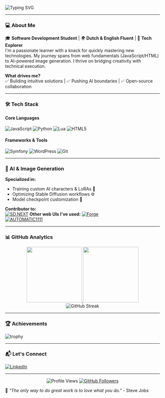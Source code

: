 ![Typing SVG](https://readme-typing-svg.demolab.com?font=Fira+Code&size=24&pause=1000&color=9F67F7&width=435&lines=Hello+there...;My+name+is+Pablo.;Welcome+to+my+github+profile!)

---

### 💻 About Me

🎓 **Software Development Student** | 🌍 **Dutch & English Fluent** | 🚀 **Tech Explorer**  
I'm a passionate learner with a knack for quickly mastering new technologies. My journey spans from web fundamentals (JavaScript/HTML) to AI-powered image generation. I thrive on bridging creativity with technical execution.

**What drives me?**  
✅ Building intuitive solutions | ✅ Pushing AI boundaries | ✅ Open-source collaboration  

---

### 🛠️ Tech Stack

#### **Core Languages**
![JavaScript](https://img.shields.io/badge/-JavaScript-F7DF1E?style=for-the-badge&logo=javascript&logoColor=black)
![Python](https://img.shields.io/badge/-Python-3776AB?style=for-the-badge&logo=python&logoColor=white)
![Lua](https://img.shields.io/badge/-Lua-2C2D72?style=for-the-badge&logo=lua&logoColor=white)
![HTML5](https://img.shields.io/badge/-HTML5-E34F26?style=for-the-badge&logo=html5&logoColor=white)

#### **Frameworks & Tools**
![Symfony](https://img.shields.io/badge/-Symfony-000000?style=for-the-badge&logo=symfony&logoColor=white)
![WordPress](https://img.shields.io/badge/-WordPress-21759B?style=for-the-badge&logo=wordpress&logoColor=white)
![Git](https://img.shields.io/badge/-Git-F05032?style=for-the-badge&logo=git&logoColor=white)

---

### 🤖 AI & Image Generation

**Specialized in:**  
- Training custom AI characters & LoRAs 🧠
- Optimizing Stable Diffusion workflows ⚙️
- Model checkpoint customization 🎨

**Contributor to:**  
[![SD.NEXT](https://img.shields.io/badge/SD.NEXT-Contributor-735BF7?style=flat-square)](https://github.com/vladmandic/sdnext)
**Other web UIs I've used:**
[![Forge](https://img.shields.io/badge/Forge-Enthusiast-FF6F00?style=flat-square)](https://github.com/lllyasviel/stable-diffusion-webui-forge)  
[![AUTOMATIC1111](https://img.shields.io/badge/AUTOMATIC1111-Power%20User-00BFFF?style=flat-square)](https://github.com/AUTOMATIC1111/stable-diffusion-webui)

---

### 📊 GitHub Analytics

<div align="center">
  <a href="https://github.com/artheriax">
    <img height="180em" src="https://github-readme-stats.vercel.app/api?username=artheriax&show_icons=true&theme=dark&include_all_commits=true&count_private=true&hide_border=true"/>
    <img height="180em" src="https://github-readme-stats.vercel.app/api/top-langs/?username=artheriax&layout=compact&theme=dark&hide_border=true"/>
  </a>
</div>

<div align="center">
  <img src="https://streak-stats.demolab.com?user=artheriax&theme=dark&hide_border=true" alt="GitHub Streak">
</div>

---

### 🏆 Achievements

![trophy](https://github-profile-trophy.vercel.app/?username=artheriax&theme=darkhub&no-frame=true&row=2&column=4)

---

### 📬 Let's Connect

[![LinkedIn](https://img.shields.io/badge/-LinkedIn-0077B5?style=for-the-badge&logo=linkedin&logoColor=white)](https://www.linkedin.com/in/pablo-hellmann-a1a53132a/)
<!--
[![Gmail](https://img.shields.io/badge/-Email-D14836?style=for-the-badge&logo=gmail&logoColor=white)](mailto:your-email@example.com)
[![Portfolio](https://img.shields.io/badge/-Portfolio-4285F4?style=for-the-badge&logo=google-chrome&logoColor=white)](https://your-portfolio.com)
-->
---

<div align="center">
  <img src="https://komarev.com/ghpvc/?username=artheriax&color=735BF7&style=flat-square" alt="Profile Views" /> 
  <a href="https://github.com/artheriax?tab=followers">
    <img src="https://img.shields.io/github/followers/artheriax?label=Follow&style=social" alt="GitHub Followers">
  </a>
</div>

🌟 *"The only way to do great work is to love what you do."* - Steve Jobs
